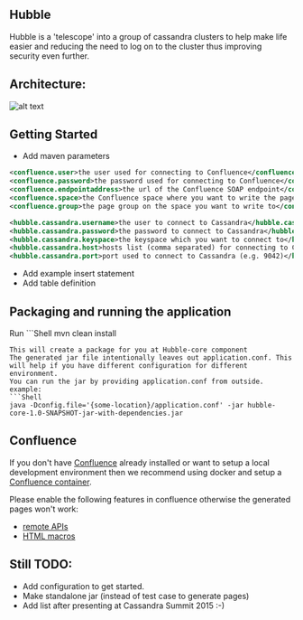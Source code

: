 ## Hubble
Hubble is a 'telescope' into a group of cassandra clusters to help make life easier and reducing the need to log on to the cluster thus improving security even further.   



## Architecture:

![alt text](https://github.com/Supernova-Team/hubble/blob/master/doc/hubble.jpg)


## Getting Started

- Add maven parameters
```XML
<confluence.user>the user used for connecting to Confluence</confluence.user>
<confluence.password>the password used for connecting to Confluence</confluence.password>
<confluence.endpointaddress>the url of the Confluence SOAP endpoint</confluence.endpointaddress>
<confluence.space>the Confluence space where you want to write the pages to</confluence.space>
<confluence.group>the page group on the space you want to write to</confluence.group>

<hubble.cassandra.username>the user to connect to Cassandra</hubble.cassandra.username>
<hubble.cassandra.password>the password to connect to Cassandra</hubble.cassandra.password>
<hubble.cassandra.keyspace>the keyspace which you want to connect to</hubble.cassandra.keyspace>
<hubble.cassandra.host>hosts list (comma separated) for connecting to Cassandra</hubble.cassandra.host>
<hubble.cassandra.port>port used to connect to Cassandra (e.g. 9042)</hubble.cassandra.port>
```
- Add example insert statement
- Add table definition

## Packaging and running the application
Run ```Shell
 mvn clean install 
```
This will create a package for you at Hubble-core component
The generated jar file intentionally leaves out application.conf. This will help if you have different configuration for different environment.
You can run the jar by providing application.conf from outside. example:
```Shell
java -Dconfig.file='{some-location}/application.conf' -jar hubble-core-1.0-SNAPSHOT-jar-with-dependencies.jar
```



## Confluence 

If you don't have [Confluence](https://www.atlassian.com/software/confluence) already installed or want to setup a local development environment then we recommend using docker and setup a [Confluence container](https://hub.docker.com/r/cptactionhank/atlassian-confluence/). 

Please enable the following features in confluence otherwise the generated pages won't work: 

- [remote APIs](https://confluence.atlassian.com/display/DOC/Enabling+the+Remote+API)
- [HTML macros](https://confluence.atlassian.com/display/DOC/HTML+Macro) 


## Still TODO:
- Add configuration to get started.
- Make standalone jar (instead of test case to generate pages)
- Add list after presenting at Cassandra Summit 2015 :-)

